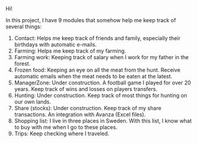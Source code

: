 Hi!

In this project, I have 9 modules that somehow help me keep track of several things:

1. Contact: Helps me keep track of friends and family, especially their birthdays with automatic e-mails.
2. Farming: Helps me keep track of my farming.
3. Farming work: Keeping track of salary when I work for my father in the forest.
4. Frozen food: Keeping an eye on all the meat from the hunt. Receive automatic emails when the meat needs to be eaten at the latest.
5. ManagerZone: Under construction. A football game I played for over 20 years. Keep track of wins and losses on players transfers.
6. Hunting: Under construction. Keep track of most things for hunting on our own lands.
7. Share (stocks): Under construction. Keep track of my share transactions. An integration with Avanza (Excel files).
8. Shopping list: I live in three places in Sweden. With this list, I know what to buy with me when I go to these places.
9. Trips: Keep checking where I traveled.
